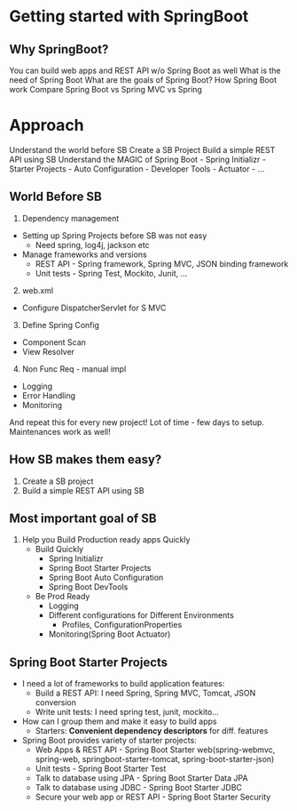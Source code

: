 # Getting started with SpringBoot

## Why SpringBoot?
You can build web apps and REST API w/o Spring Boot as well
What is the need of Spring Boot
What are the goals of Spring Boot?
How Spring Boot work
Compare Spring Boot vs Spring MVC vs Spring

# Approach
Understand the world before SB
Create a SB Project
Build a simple REST API using SB
Understand the MAGIC of Spring Boot
    - Spring Initializr
    - Starter Projects
    - Auto Configuration
    - Developer Tools
    - Actuator
    - ...

## World Before SB
1. Dependency management
- Setting up Spring Projects before SB was not easy
  - Need spring, log4j, jackson etc
- Manage frameworks and versions
  - REST API - Spring framework, Spring MVC, JSON binding framework
  - Unit tests - Spring Test, Mockito, Junit, ...

2. web.xml
- Configure DispatcherServlet for S MVC

3. Define Spring Config
- Component Scan
- View Resolver

4. Non Func Req - manual impl
- Logging
- Error Handling 
- Monitoring


And repeat this for every new project!
Lot of time - few days to setup. Maintenances work as well!

## How SB makes them easy?
1. Create a SB project
2. Build a simple REST API using SB

## Most important goal of SB
1. Help you Build Production ready apps Quickly
   - Build Quickly
     - Spring Initializr
     - Spring Boot Starter Projects
     - Spring Boot Auto Configuration
     - Spring Boot DevTools
   - Be Prod Ready
     - Logging
     - Different configurations for Different Environments
       - Profiles, ConfigurationProperties
     - Monitoring(Spring Boot Actuator)

## Spring Boot Starter Projects
- I need a lot of frameworks to build application features:
  - Build a REST API: I need Spring, Spring MVC, Tomcat, JSON conversion
  - Write unit tests: I need spring test, junit, mockito...
- How can I group them and make it easy to build apps
  - Starters: **Convenient dependency descriptors** for diff. features
- Spring Boot provides variety of starter projects:
  - Web Apps & REST API - Spring Boot Starter web(spring-webmvc, spring-web, springboot-starter-tomcat, spring-boot-starter-json)
  - Unit tests -  Spring Boot Starter Test
  - Talk to database using JPA - Spring Boot Starter Data JPA
  - Talk to database using JDBC - Spring Boot Starter JDBC
  - Secure your web app or REST API -  Spring Boot Starter Security

